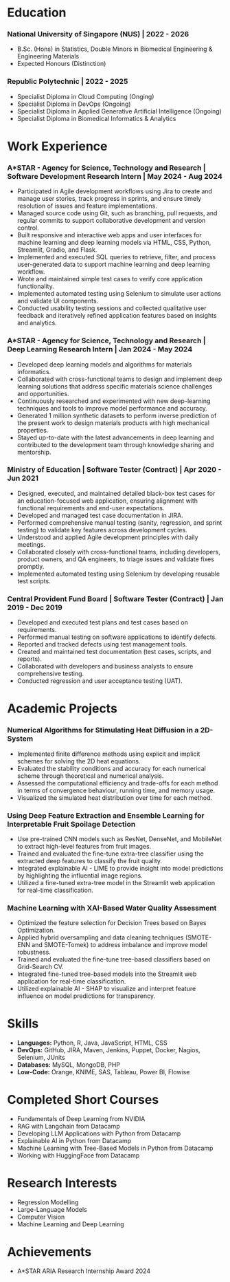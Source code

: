 # Education 
### **National University of Singapore (NUS) | 2022 - 2026**

- B.Sc. (Hons) in Statistics, Double Minors in Biomedical Engineering & Engineering Materials
- Expected Honours (Distinction)

### **Republic Polytechnic | 2022 - 2025**
- Specialist Diploma in Cloud Computing (Onging)
- Specialist Diploma in DevOps (Ongoing)
- Specialist Diploma in Applied Generative Artificial Intelligence (Ongoing)
- Specialist Diploma in Biomedical Informatics & Analytics 

# Work Experience
### **A*STAR - Agency for Science, Technology and Research | Software Development Research Intern | May 2024 - Aug 2024**
- Participated in Agile development workflows using Jira to create and manage user stories, track progress in sprints, and ensure timely resolution of issues and feature implementations. 
- Managed source code using Git, such as branching, pull requests, and regular commits to support collaborative development and version control. 
- Built responsive and interactive web apps and user interfaces for machine learning and deep learning models via HTML, CSS, Python, Streamlit, Gradio, and Flask. 
- Implemented and executed SQL queries to retrieve, filter, and process user-generated data to support machine learning and deep learning workflow. 
- Wrote and maintained simple test cases to verify core application functionality.
- Implemented automated testing using Selenium to simulate user actions and validate UI components. 
- Conducted usability testing sessions and collected qualitative user feedback and iteratively refined application features based on insights and analytics.

### **A*STAR - Agency for Science, Technology and Research | Deep Learning Research Intern | Jan 2024 - May 2024**
- Developed deep learning models and algorithms for materials informatics.
- Collaborated with cross-functional teams to design and implement deep learning solutions that address specific materials science challenges and opportunities. 
- Continuously researched and experimented with new deep-learning techniques and tools to improve model performance and accuracy.
- Generated 1 million synthetic datasets to perform inverse prediction of the present work to design materials products with high mechanical properties.
- Stayed up-to-date with the latest advancements in deep learning and contributed to the development team through knowledge sharing and mentorship.

### **Ministry of Education | Software Tester (Contract) | Apr 2020 - Jun 2021**
- Designed, executed, and maintained detailed black-box test cases for an education-focused web application, ensuring alignment with functional requirements and end-user expectations.
- Developed and managed test case documentation in JIRA. 
- Performed comprehensive manual testing (sanity, regression, and sprint testing) to validate key features across development cycles. 
- Understood and applied Agile development principles with daily meetings. 
- Collaborated closely with cross-functional teams, including developers, product owners, and QA engineers, to triage issues and validate fixes promptly.
- Implemented automated testing using Selenium by developing reusable test scripts.

### **Central Provident Fund Board | Software Tester (Contract) | Jan 2019 - Dec 2019**
- Developed and executed test plans and test cases based on requirements.
- Performed manual testing on software applications to identify defects.
- Reported and tracked defects using test management tools.
- Created and maintained test documentation (test cases, scripts, and reports).
- Collaborated with developers and business analysts to ensure comprehensive testing.
- Conducted regression and user acceptance testing (UAT).
  
# Academic Projects
### Numerical Algorithms for Stimulating Heat Diffusion in a 2D-System
- Implemented finite difference methods using explicit and implicit schemes for solving the 2D heat equations.
- Evaluated the stability conditions and accuracy for each numerical scheme through theoretical and numerical analysis.
- Assessed the computational efficiency and trade-offs for each method in terms of convergence behaviour, running time, and memory usage.
- Visualized the simulated heat distribution over time for each method.
  
### **Using Deep Feature Extraction and Ensemble Learning for Interpretable Fruit Spoilage Detection**
- Use pre-trained CNN models such as ResNet, DenseNet, and MobileNet to extract high-level features from fruit images.
- Trained and evaluated the fine-tune extra-tree classifier using the extracted deep features to classify the fruit quality.
- Integrated explainable AI - LIME to provide insight into model predictions by highlighting the influential image regions.
- Utilized a fine-tuned extra-tree model in the Streamlit web application for real-time classification. 

### **Machine Learning with XAI-Based Water Quality Assessment**
- Optimized the feature selection for Decision Trees based on Bayes Optimization.
- Applied hybrid oversampling and data cleaning techniques (SMOTE-ENN and SMOTE-Tomek) to address imbalance and improve model robustness.
- Trained and evaluated the fine-tune tree-based classifiers based on Grid-Search CV.
- Integrated fine-tuned tree-based models into the Streamlit web application for real-time classification.
- Utilized explainable AI - SHAP to visualize and interpret feature influence on model predictions for transparency.

# Skills 
- **Languages:** Python, R, Java, JavaScript, HTML, CSS
- **DevOps:** GitHub, JIRA, Maven, Jenkins, Puppet, Docker, Nagios, Selenium, JUnits
- **Databases:** MySQL, MongoDB, PHP
- **Low-Code:** Orange, KNIME, SAS, Tableau, Power BI, Flowise

# Completed Short Courses
- Fundamentals of Deep Learning from NVIDIA
- RAG with Langchain from Datacamp
- Developing LLM Applications with Python from Datacamp
- Explainable AI in Python from Datacamp
- Machine Learning with Tree-Based Models in Python from Datacamp
- Working with HuggingFace from Datacamp

# Research Interests
- Regression Modelling
- Large-Language Models
- Computer Vision
- Machine Learning and Deep Learning

# Achievements
- A*STAR ARIA Research Internship Award 2024



